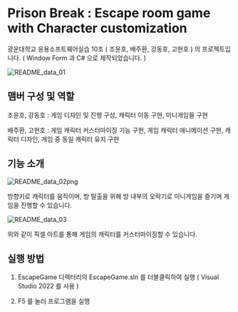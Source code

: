 # Prison Break : Escape room game with Character customization

광운대학교 응용소프트웨어실습 10조 ( 조윤호, 배주환, 강동호, 고현호 ) 의 프로젝트입니다.
( Window Form 과 C# 으로 제작되었습니다. )

![README_data_01](https://github.com/user-attachments/assets/7df3b2af-72f7-4813-b17a-650b5f943d75)




## 맴버 구성 및 역할

조윤호, 강동호 : 게임 디자인 및 진행 구성, 캐릭터 이동 구현, 미니게임들 구현

배주환, 고현호 : 게임 캐릭터 커스터마이징 기능 구현, 게임 캐릭터 애니메이션 구현, 캐릭터 디자인, 게임 중 동일 캐릭터 유지 구현




## 기능 소개

![README_data_02png](https://github.com/user-attachments/assets/2a52cab7-5154-43a5-b3dd-c7fa6859225b)

방향키로 캐릭터를 움직이며, 방 탈출을 위해 방 내부의 오락기로 미니게임을 즐기며 게임을 진행할 수 있습니다.


![README_data_03](https://github.com/user-attachments/assets/144c2f62-77f1-416b-a347-3a382960a9d8)

위와 같이 픽셀 아트를 통해 게임의 캐릭터를 커스터마이징할 수 있습니다.




## 실행 방법

1. EscapeGame 디렉터리의 EscapeGame.sln 를 더블클릭하여 실행 ( Visual Studio 2022 를 사용 )

2. F5 를 눌러 프로그램을 실행




